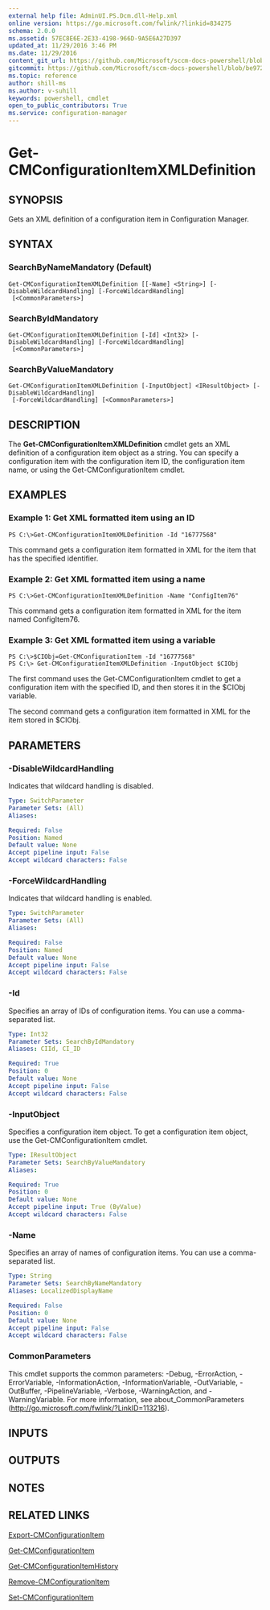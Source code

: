 ```yaml
---
external help file: AdminUI.PS.Dcm.dll-Help.xml
online version: https://go.microsoft.com/fwlink/?linkid=834275
schema: 2.0.0
ms.assetid: 57EC8E6E-2E33-4198-966D-9A5E6A27D397
updated_at: 11/29/2016 3:46 PM
ms.date: 11/29/2016
content_git_url: https://github.com/Microsoft/sccm-docs-powershell/blob/master/sccm-cmdlets/ConfigurationManager/vlatest/Get-CMConfigurationItemXMLDefinition.md
gitcommit: https://github.com/Microsoft/sccm-docs-powershell/blob/be9723fe908914c0e1ed2689b3ffaa3b56f1b53b/sccm-cmdlets/ConfigurationManager/vlatest/Get-CMConfigurationItemXMLDefinition.md
ms.topic: reference
author: shill-ms
ms.author: v-suhill
keywords: powershell, cmdlet
open_to_public_contributors: True
ms.service: configuration-manager
---
```


# Get-CMConfigurationItemXMLDefinition

## SYNOPSIS
Gets an XML definition of a configuration item in Configuration Manager.

## SYNTAX

### SearchByNameMandatory (Default)
```
Get-CMConfigurationItemXMLDefinition [[-Name] <String>] [-DisableWildcardHandling] [-ForceWildcardHandling]
 [<CommonParameters>]
```

### SearchByIdMandatory
```
Get-CMConfigurationItemXMLDefinition [-Id] <Int32> [-DisableWildcardHandling] [-ForceWildcardHandling]
 [<CommonParameters>]
```

### SearchByValueMandatory
```
Get-CMConfigurationItemXMLDefinition [-InputObject] <IResultObject> [-DisableWildcardHandling]
 [-ForceWildcardHandling] [<CommonParameters>]
```

## DESCRIPTION
The **Get-CMConfigurationItemXMLDefinition** cmdlet gets an XML definition of a configuration item object as a string.
You can specify a configuration item with the configuration item ID, the configuration item name, or using the Get-CMConfigurationItem cmdlet.

## EXAMPLES

### Example 1: Get XML formatted item using an ID
```
PS C:\>Get-CMConfigurationItemXMLDefinition -Id "16777568"
```

This command gets a configuration item formatted in XML for the item that has the specified identifier.

### Example 2: Get XML formatted item using a name
```
PS C:\>Get-CMConfigurationItemXMLDefinition -Name "ConfigItem76"
```

This command gets a configuration item formatted in XML for the item named ConfigItem76.

### Example 3: Get XML formatted item using a variable
```
PS C:\>$CIObj=Get-CMConfigurationItem -Id "16777568"
PS C:\> Get-CMConfigurationItemXMLDefinition -InputObject $CIObj
```

The first command uses the Get-CMConfigurationItem cmdlet to get a configuration item with the specified ID, and then stores it in the $CIObj variable.

The second command gets a configuration item formatted in XML for the item stored in $CIObj.

## PARAMETERS

### -DisableWildcardHandling
Indicates that wildcard handling is disabled.

```yaml
Type: SwitchParameter
Parameter Sets: (All)
Aliases: 

Required: False
Position: Named
Default value: None
Accept pipeline input: False
Accept wildcard characters: False
```

### -ForceWildcardHandling
Indicates that wildcard handling is enabled.

```yaml
Type: SwitchParameter
Parameter Sets: (All)
Aliases: 

Required: False
Position: Named
Default value: None
Accept pipeline input: False
Accept wildcard characters: False
```

### -Id
Specifies an array of IDs of configuration items.
You can use a comma-separated list.

```yaml
Type: Int32
Parameter Sets: SearchByIdMandatory
Aliases: CIId, CI_ID

Required: True
Position: 0
Default value: None
Accept pipeline input: False
Accept wildcard characters: False
```

### -InputObject
Specifies a configuration item object.
To get a configuration item object, use the Get-CMConfigurationItem cmdlet.

```yaml
Type: IResultObject
Parameter Sets: SearchByValueMandatory
Aliases: 

Required: True
Position: 0
Default value: None
Accept pipeline input: True (ByValue)
Accept wildcard characters: False
```

### -Name
Specifies an array of names of configuration items.
You can use a comma-separated list.

```yaml
Type: String
Parameter Sets: SearchByNameMandatory
Aliases: LocalizedDisplayName

Required: False
Position: 0
Default value: None
Accept pipeline input: False
Accept wildcard characters: False
```

### CommonParameters
This cmdlet supports the common parameters: -Debug, -ErrorAction, -ErrorVariable, -InformationAction, -InformationVariable, -OutVariable, -OutBuffer, -PipelineVariable, -Verbose, -WarningAction, and -WarningVariable. For more information, see about_CommonParameters (http://go.microsoft.com/fwlink/?LinkID=113216).

## INPUTS

## OUTPUTS

## NOTES

## RELATED LINKS

[Export-CMConfigurationItem](xref:ConfigurationManager/vlatest/Export-CMConfigurationItem.md)

[Get-CMConfigurationItem](xref:ConfigurationManager/vlatest/Get-CMConfigurationItem.md)

[Get-CMConfigurationItemHistory](xref:ConfigurationManager/vlatest/Get-CMConfigurationItemHistory.md)

[Remove-CMConfigurationItem](xref:ConfigurationManager/vlatest/Remove-CMConfigurationItem.md)

[Set-CMConfigurationItem](xref:ConfigurationManager/vlatest/Set-CMConfigurationItem.md)


